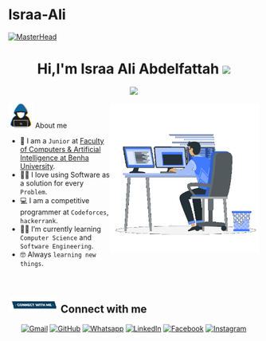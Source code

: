 # Israa-Ali
[![MasterHead](https://www.webskittersacademy.in/wp-content/uploads/2022/04/Flutter-with-Dart-banner.png)](https://rishavchanda.io)
<h1 align="center" align="left">Hi,I'm Israa Ali Abdelfattah <img src="https://media.giphy.com/media/hvRJCLFzcasrR4ia7z/giphy.gif" width="35"></h1>
<p align="center">
  <a href="https://github.com/DenverCoder1/readme-typing-svg"><img src="https://readme-typing-svg.herokuapp.com?font=Time+New+Roman&color=%0D0069FF&size=25&center=true&vCenter=true&width=600&height=100&lines=Computer+Science+Student;Competitive+Programmer;Always+learning+new+things;Junior+Flutter+Developer"></a>
</p>
 <picture><img src = "https://github.com/MahmoudAbuelazm/MahmoudAbuelazm/blob/main/Images/about_me.gif?raw=true" width = 50px></picture> About me
<picture> <img align="right" src="https://github.com/Anwar-Rizk/Anwar-Rizk/blob/master/Images/Right_Side.gif?raw=true" width = 300px></picture>
<br>

- :school: I am a `Junior` at [Faculty of Computers & Artificial Intelligence at Benha University](http://suez.edu.eg/ar/?page_id=7325&lang=en).
- :technologist: I love using Software as a solution for every `Problem`.
- :computer: I am a competitive programmer at `Codeforces`, `hackerrank`.
- :student: I’m currently learning `Computer Science` and `Software Engineering`.
- :nerd_face: Always `learning new things`.

<br>

## <picture> <img src="https://github.com/MahmoudAbuelazm/MahmoudAbuelazm/blob/main/Images/Connect-with-me.gif?raw=true" width="100px"> </picture> Connect with me
<p align="center">
	<a href="mailto:ia6170759@gmail.com"><img img src="https://img.shields.io/badge/gmail-%23EA4335.svg?style=plastic&logo=gmail&logoColor=white" alt="Gmail"/></a>
	<a href="https://github.com/IsraaAliAbdelfattah"><img src="https://img.shields.io/badge/github-%23181717.svg?style=plastic&logo=github&logoColor=white" alt="GitHub"/></a>
	<a href="https://wa.me/+201225379690"><img src="https://img.shields.io/badge/whatsapp-%2325D366.svg?style=plastic&logo=whatsapp&logoColor=white" alt="Whatsapp"/></a>
	<a href="https://www.linkedin.com/in/israa-ali-635316258/"><img src="https://img.shields.io/badge/linkedin-%230A66C2.svg?style=plastic&logo=linkedin&logoColor=white" alt="LinkedIn"/></a>
	<a href="https://www.facebook.com/profile.php"><img src="https://img.shields.io/badge/facebook-%231877F2.svg?style=plastic&logo=facebook&logoColor=white" alt="Facebook"/></a>
	<a href="https://www.instagram.com/israaali85/"><img src="https://img.shields.io/badge/instagram-%23E4405F.svg?style=plastic&logo=instagram&logoColor=white" alt="Instagram"/></a>
</p>
